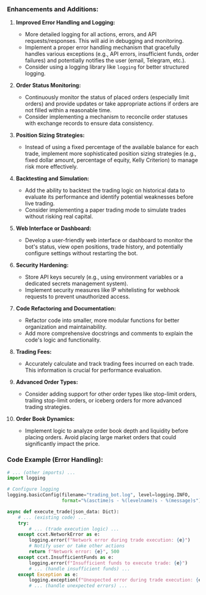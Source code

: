 
### Enhancements and Additions:

1. **Improved Error Handling and Logging:**
   - More detailed logging for all actions, errors, and API requests/responses. This will aid in debugging and monitoring.
   - Implement a proper error handling mechanism that gracefully handles various exceptions (e.g., API errors, insufficient funds, order failures) and potentially notifies the user (email, Telegram, etc.).
   - Consider using a logging library like `logging` for better structured logging.

2. **Order Status Monitoring:**
   -  Continuously monitor the status of placed orders (especially limit orders) and provide updates or take appropriate actions if orders are not filled within a reasonable time.
   -  Consider implementing a mechanism to reconcile order statuses with exchange records to ensure data consistency.

3. **Position Sizing Strategies:**
   -  Instead of using a fixed percentage of the available balance for each trade, implement more sophisticated position sizing strategies (e.g., fixed dollar amount, percentage of equity, Kelly Criterion) to manage risk more effectively.

4. **Backtesting and Simulation:**
   -  Add the ability to backtest the trading logic on historical data to evaluate its performance and identify potential weaknesses before live trading.
   -  Consider implementing a paper trading mode to simulate trades without risking real capital.

5. **Web Interface or Dashboard:**
   -  Develop a user-friendly web interface or dashboard to monitor the bot's status, view open positions, trade history, and potentially configure settings without restarting the bot.

6. **Security Hardening:**
   -  Store API keys securely (e.g., using environment variables or a dedicated secrets management system).
   -  Implement security measures like IP whitelisting for webhook requests to prevent unauthorized access.

7. **Code Refactoring and Documentation:**
   -  Refactor code into smaller, more modular functions for better organization and maintainability.
   -  Add more comprehensive docstrings and comments to explain the code's logic and functionality.

8. **Trading Fees:**
   -  Accurately calculate and track trading fees incurred on each trade. This information is crucial for performance evaluation.

9. **Advanced Order Types:**
   -  Consider adding support for other order types like stop-limit orders, trailing stop-limit orders, or iceberg orders for more advanced trading strategies.

10. **Order Book Dynamics:**
    -  Implement logic to analyze order book depth and liquidity before placing orders. Avoid placing large market orders that could significantly impact the price.

### Code Example (Error Handling):

```python
# ... (other imports) ...
import logging

# Configure logging
logging.basicConfig(filename="trading_bot.log", level=logging.INFO, 
                    format="%(asctime)s - %(levelname)s - %(message)s")

async def execute_trade(json_data: Dict):
    # ... (existing code) ...
    try:
        # ... (trade execution logic) ...
    except ccxt.NetworkError as e:
        logging.error(f"Network error during trade execution: {e}")
        # Notify user or take other actions
        return f"Network error: {e}", 500
    except ccxt.InsufficientFunds as e:
        logging.error(f"Insufficient funds to execute trade: {e}")
        # ... (handle insufficient funds) ...
    except Exception as e:
        logging.exception(f"Unexpected error during trade execution: {e}")
        # ... (handle unexpected errors) ...
```

